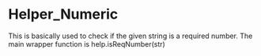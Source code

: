 # Helper_Numeric
This is basically used to check if the given string is a required number.
The main wrapper function is help.isReqNumber(str)
